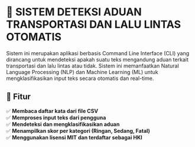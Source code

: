 # 🚦 **SISTEM DETEKSI ADUAN TRANSPORTASI DAN LALU LINTAS OTOMATIS**

Sistem ini merupakan aplikasi berbasis Command Line Interface (CLI) yang dirancang untuk mendeteksi apakah suatu teks mengandung aduan terkait transportasi dan lalu lintas atau tidak. Sistem ini memanfaatkan Natural Language Processing (NLP) dan Machine Learning (ML) untuk mengklasifikasikan input teks secara otomatis dan real-time.

## 📌 Fitur
✅ **Membaca daftar kata dari file CSV**  
✅ **Memproses input teks dari pengguna**  
✅ **Mendeteksi dan mengklasifikasikan aduan**  
✅ **Menampilkan skor per kategori (Ringan, Sedang, Fatal)**  
✅ **Menggunakan lisensi MIT dan terdaftar sebagai HKI** 
